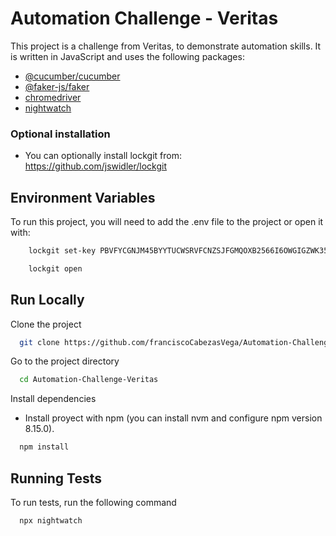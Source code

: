 
# Automation Challenge - Veritas

This project is a challenge from Veritas, to demonstrate automation skills. It is written in JavaScript and uses the following packages: 

* [@cucumber/cucumber](https://www.npmjs.com/package/@cucumber/cucumber) 
* [@faker-js/faker](https://www.npmjs.com/package/@faker-js/faker) 
* [chromedriver](https://www.npmjs.com/package/chromedriver) 
* [nightwatch](https://www.npmjs.com/package/nightwatch) 

### Optional installation

- You can optionally install lockgit from: https://github.com/jswidler/lockgit

## Environment Variables

To run this project, you will need to add the .env file to the project or open it with:

```bash
    lockgit set-key PBVFYCGNJM45BYYTUCWSRVFCNZSJFGMQOXB2566I6OWGIGZWK35Q
```

```bash
    lockgit open
```

## Run Locally

Clone the project

```bash
  git clone https://github.com/franciscoCabezasVega/Automation-Challenge-Veritas.git
```

Go to the project directory

```bash
  cd Automation-Challenge-Veritas
```

Install dependencies

- Install proyect with npm (you can install nvm and configure npm version 8.15.0).

```bash
  npm install
```

## Running Tests

To run tests, run the following command

```bash
  npx nightwatch
```